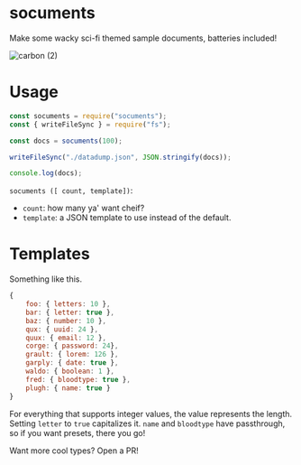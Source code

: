 # socuments

Make some wacky sci-fi themed sample documents, batteries included!

![carbon (2)](https://user-images.githubusercontent.com/15038724/90974739-a9c19780-e4e2-11ea-8355-0fabaadfe113.png)

# Usage

```js
const socuments = require("socuments");
const { writeFileSync } = require("fs");

const docs = socuments(100);

writeFileSync("./datadump.json", JSON.stringify(docs));

console.log(docs);
```

`socuments ([ count, template])`:

- `count`: how many ya' want cheif?
- `template`: a JSON template to use instead of the default.

# Templates

Something like this.

```js
{
    foo: { letters: 10 },
    bar: { letter: true },
    baz: { number: 10 },
    qux: { uuid: 24 },
    quux: { email: 12 },
    corge: { password: 24},
    grault: { lorem: 126 },
    garply: { date: true },
    waldo: { boolean: 1 },
    fred: { bloodtype: true },
    plugh: { name: true }
}
```

For everything that supports integer values, the value represents the length. Setting `letter` to `true` capitalizes it. `name` and `bloodtype` have passthrough, so if you want presets, there you go!

Want more cool types? Open a PR!
